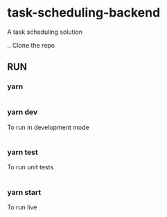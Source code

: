 # task-scheduling-backend  
A task scheduling solution  
  
.. Clone the repo  

## RUN
### yarn  
#  
### yarn dev  
To run in development mode  
#  
### yarn test  
To run unit tests
#  
### yarn start 
To run live
